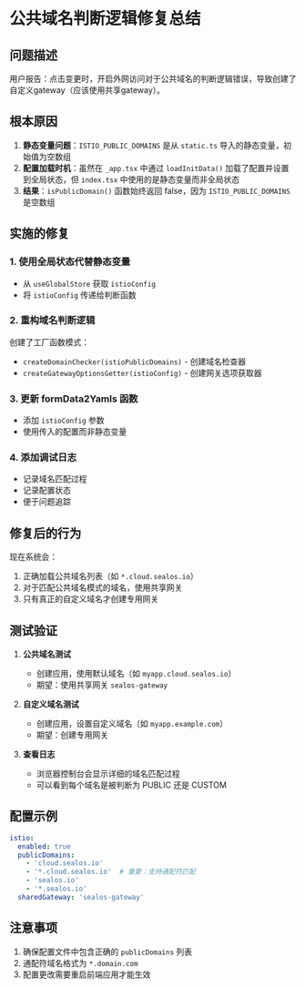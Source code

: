 # 公共域名判断逻辑修复总结

## 问题描述
用户报告：点击变更时，开启外网访问对于公共域名的判断逻辑错误，导致创建了自定义gateway（应该使用共享gateway）。

## 根本原因
1. **静态变量问题**：`ISTIO_PUBLIC_DOMAINS` 是从 `static.ts` 导入的静态变量，初始值为空数组
2. **配置加载时机**：虽然在 `_app.tsx` 中通过 `loadInitData()` 加载了配置并设置到全局状态，但 `index.tsx` 中使用的是静态变量而非全局状态
3. **结果**：`isPublicDomain()` 函数始终返回 false，因为 `ISTIO_PUBLIC_DOMAINS` 是空数组

## 实施的修复

### 1. 使用全局状态代替静态变量
- 从 `useGlobalStore` 获取 `istioConfig`
- 将 `istioConfig` 传递给判断函数

### 2. 重构域名判断逻辑
创建了工厂函数模式：
- `createDomainChecker(istioPublicDomains)` - 创建域名检查器
- `createGatewayOptionsGetter(istioConfig)` - 创建网关选项获取器

### 3. 更新 formData2Yamls 函数
- 添加 `istioConfig` 参数
- 使用传入的配置而非静态变量

### 4. 添加调试日志
- 记录域名匹配过程
- 记录配置状态
- 便于问题追踪

## 修复后的行为

现在系统会：
1. 正确加载公共域名列表（如 `*.cloud.sealos.io`）
2. 对于匹配公共域名模式的域名，使用共享网关
3. 只有真正的自定义域名才创建专用网关

## 测试验证

1. **公共域名测试**
   - 创建应用，使用默认域名（如 `myapp.cloud.sealos.io`）
   - 期望：使用共享网关 `sealos-gateway`

2. **自定义域名测试**
   - 创建应用，设置自定义域名（如 `myapp.example.com`）
   - 期望：创建专用网关

3. **查看日志**
   - 浏览器控制台会显示详细的域名匹配过程
   - 可以看到每个域名是被判断为 PUBLIC 还是 CUSTOM

## 配置示例

```yaml
istio:
  enabled: true
  publicDomains:
    - 'cloud.sealos.io'
    - '*.cloud.sealos.io'  # 重要：支持通配符匹配
    - 'sealos.io'
    - '*.sealos.io'
  sharedGateway: 'sealos-gateway'
```

## 注意事项

1. 确保配置文件中包含正确的 `publicDomains` 列表
2. 通配符域名格式为 `*.domain.com`
3. 配置更改需要重启前端应用才能生效